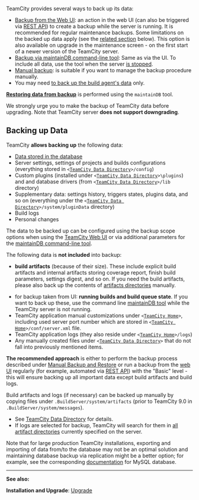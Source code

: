 [//]: # (title: TeamCity Data Backup)
[//]: # (auxiliary-id: TeamCity Data Backup)

TeamCity provides several ways to back up its data:
* [Backup from the Web UI](creating-backup-from-teamcity-web-ui.md): an action in the web UI (can also be triggered via [REST API](rest-api.md)) to create a backup while the server is running. It is recommended for regular maintenance backups. Some limitations on the backed up data apply (see the [related section](#Backing+up+Data) below). This option is also available on upgrade in the maintenance screen \- on the first start of a newer version of the TeamCity server.
* [Backup via maintainDB command-line tool](creating-backup-via-maintaindb-command-line-tool.md): Same as via the UI. To include all data, use the tool when the server [is stopped](creating-backup-via-maintaindb-command-line-tool.md).
* [Manual backup](manual-backup-and-restore.md): is suitable if you want to manage the backup procedure manually. 
* You may need [to back up the build agent's data](backing-up-build-agent-s-data.md) only.

__[Restoring data from backup](restoring-teamcity-data-from-backup.md)__ is performed using the `maintainDB` tool.

<note>

We strongly urge you to make the backup of TeamCity data before upgrading. Note that TeamCity server __does not support downgrading__.
</note>

## Backing up Data

TeamCity __allows backing up__ the following data:
* [Data stored in the database](manual-backup-and-restore.md)
* Server settings, settings of projects and builds configurations (everything stored in `<`[`TeamCity Data Directory`](teamcity-data-directory.md)`>/config`)
* Custom plugins (installed under `<`[`TeamCity Data Directory`](teamcity-data-directory.md)`>\plugins`) and and database drivers (from `<`[`TeamCity Data Directory`](teamcity-data-directory.md)`>/lib` directory)
* Supplementary data: settings history, triggers states, plugins data, and so on (everything under the `<`[`TeamCity Data Directory`](teamcity-data-directory.md)`>/system/pluginData` directory)
* Build logs
* Personal changes   

The data to be backed up can be configured using the backup scope options when using the [TeamCity Web UI](creating-backup-from-teamcity-web-ui.md) or via additional parameters for the [maintainDB command-line tool](creating-backup-via-maintaindb-command-line-tool.md).

The following data is __not included__ into backup:
* __build artifacts__ (because of their size). These include explicit build artifacts and internal artifacts storing coverage report, finish build parameters, settings digest, and so on. If you need the build artifacts, please also back up the contents of [artifacts directories](teamcity-configuration-and-maintenance.md) manually.     

[//]: # (Internal note. Do not delete. also https://youtrack.jetbrains.com/issue/TW-43056)

* for backup taken from UI: __running builds and build queue state__.  If you want to back up these, use the command line [maintainDB tool](creating-backup-via-maintaindb-command-line-tool.md) while the TeamCity server is not running.
* TeamCity application manual customizations under `<`[`TeamCity Home`](teamcity-home-directory.md)`>`, including used server port number which are stored in `<`[`TeamCity Home`](teamcity-home-directory.md)`>/conf/server.xml` file.
* TeamCity application logs (they also reside under `<`[`TeamCity Home`](teamcity-home-directory.md)`>/logs`)
* Any manually created files under `<`[`TeamCity Data Directory`](teamcity-data-directory.md)`>` that do not fall into previously mentioned items.   

__The recommended approach__ is either to perform the backup process described under [Manual Backup and Restore](manual-backup-and-restore.md) or run a backup from the [web UI](creating-backup-from-teamcity-web-ui.md) regularly (for example, automated via [REST API](rest-api.md)) with the "Basic" level \- this will ensure backing up all important data except build artifacts and build logs.

Build artifacts and logs (if necessary) can be backed up manually by copying files under `.BuildServer/system/artifacts` (prior to TeamCity 9.0 in `.BuildServer/system/messages`).    
* See [TeamCity Data Directory](teamcity-data-directory.md#artifacts) for details.    
* If logs are selected for backup, TeamCity will search for them in [all artifact directories](build-artifact.md) currently specified on the server.



Note that for large production TeamCity installations, exporting and importing of data from/to the database may not be an optimal solution and maintaining database backup via replication might be a better option; for example, see the corresponding [documentation](http://dev.mysql.com/doc/refman/5.0/en/replication.html) for MySQL database.




 __  __

__See also:__

__Installation and Upgrade__: [Upgrade](upgrade.md)
